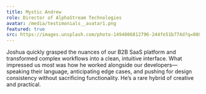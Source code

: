 ```yaml
---
title: Mystic Andrew
role: Director of AlphaStream Technologies
avatar: /media/testimonials__avatar1.png
featured: true
src: https://images.unsplash.com/photo-1494806812796-244fe51b774d?q=80&w=3534&auto=format&fit=crop&ixlib=rb-4.0.3&ixid=M3wxMjA3fDB8MHxwaG90by1wYWdlfHx8fGVufDB8fHx8fA%3D%3D
---
```


Joshua quickly grasped the nuances of our B2B SaaS platform and transformed complex workflows into a clean, intuitive interface. What impressed us most was how he worked alongside our developers—speaking their language, anticipating edge cases, and pushing for design consistency without sacrificing functionality. He’s a rare hybrid of creative and practical.
